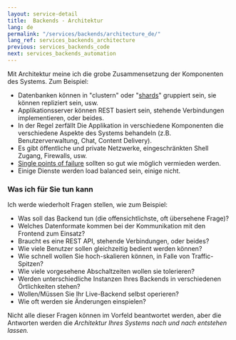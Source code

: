 ```yaml
---
layout: service-detail
title:  Backends - Architektur
lang: de
permalink: "/services/backends/architecture_de/"
lang_ref: services_backends_architecture
previous: services_backends_code
next: services_backends_automation
---
```

Mit Architektur meine ich die grobe Zusammensetzung der Komponenten des Systems. Zum Beispiel:
- Datenbanken können in "clustern" oder "[shards](https://en.wikipedia.org/wiki/Shard_(database_architecture))" gruppiert sein, sie können repliziert sein, usw.
- Applikationsserver können REST basiert sein, stehende Verbindungen implementieren, oder beides.
- In der Regel zerfällt Die Applikation in verschiedene Komponenten die verschiedene Aspekte des Systems behandeln (z.B. Benutzerverwaltung, Chat, Content Delivery).
- Es gibt öffentliche und private Netzwerke, eingeschränkten Shell Zugang, Firewalls, usw.
- [Single points of failure](https://en.wikipedia.org/wiki/Single_point_of_failure) sollten so gut wie möglich vermieden werden.
- Einige Dienste werden load balanced sein, einige nicht.

### Was ich für Sie tun kann
Ich werde wiederholt Fragen stellen, wie zum Beispiel:
- Was soll das Backend tun (die offensichtlichste, oft übersehene Frage)?
- Welches Datenformate kommen bei der Kommunikation mit den Frontend zum Einsatz?
- Braucht es eine REST API, stehende Verbindungen, oder beides?
- Wie viele Benutzer sollen gleichzeitig bedient werden können?
- Wie schnell wollen Sie hoch-skalieren können, in Falle von Traffic-Spitzen?
- Wie viele vorgesehene Abschaltzeiten wollen sie tolerieren?
- Werden unterschiedliche Instanzen Ihres Backends in verschiedenen Örtlichkeiten stehen?
- Wollen/Müssen Sie Ihr Live-Backend selbst operieren?
- Wie oft werden sie Änderungen einspielen?

Nicht alle dieser Fragen können im Vorfeld beantwortet werden, aber die Antworten werden die <em>Architektur</m> Ihres Systems nach und nach entstehen lassen.
